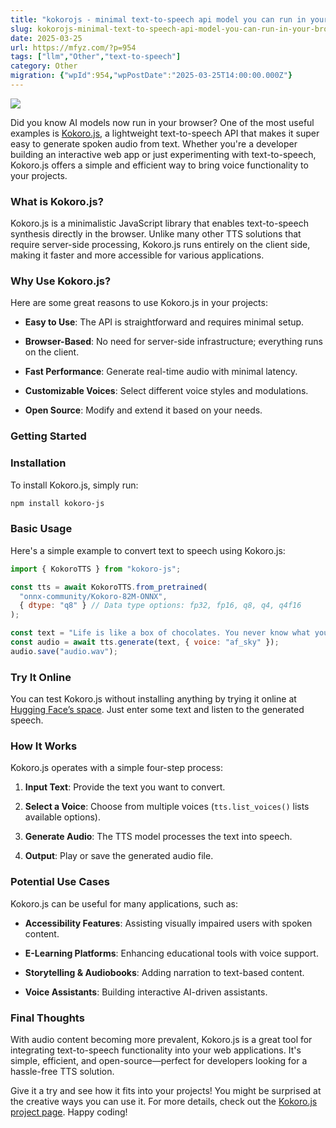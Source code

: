 ```yaml
---
title: "kokorojs - minimal text-to-speech api model you can run in your browser"
slug: kokorojs-minimal-text-to-speech-api-model-you-can-run-in-your-browser
date: 2025-03-25
url: https://mfyz.com/?p=954
tags: ["llm","Other","text-to-speech"]
category: Other
migration: {"wpId":954,"wpPostDate":"2025-03-25T14:00:00.000Z"}
---
```


![](/images/archive/en/2025/03/image2.png)

Did you know AI models now run in your browser? One of the most useful examples is [Kokoro.js](https://huggingface.co/posts/Xenova/503648859052804), a lightweight text-to-speech API that makes it super easy to generate spoken audio from text. Whether you're a developer building an interactive web app or just experimenting with text-to-speech, Kokoro.js offers a simple and efficient way to bring voice functionality to your projects.

### What is Kokoro.js?

Kokoro.js is a minimalistic JavaScript library that enables text-to-speech synthesis directly in the browser. Unlike many other TTS solutions that require server-side processing, Kokoro.js runs entirely on the client side, making it faster and more accessible for various applications.

### Why Use Kokoro.js?

Here are some great reasons to use Kokoro.js in your projects:

*   **Easy to Use**: The API is straightforward and requires minimal setup.

*   **Browser-Based**: No need for server-side infrastructure; everything runs on the client.

*   **Fast Performance**: Generate real-time audio with minimal latency.

*   **Customizable Voices**: Select different voice styles and modulations.

*   **Open Source**: Modify and extend it based on your needs.

### Getting Started

### Installation

To install Kokoro.js, simply run:

```sh
npm install kokoro-js

```

### Basic Usage

Here's a simple example to convert text to speech using Kokoro.js:

```js
import { KokoroTTS } from "kokoro-js";

const tts = await KokoroTTS.from_pretrained(
  "onnx-community/Kokoro-82M-ONNX",
  { dtype: "q8" } // Data type options: fp32, fp16, q8, q4, q4f16
);

const text = "Life is like a box of chocolates. You never know what you're gonna get.";
const audio = await tts.generate(text, { voice: "af_sky" });
audio.save("audio.wav");

```

### Try It Online

You can test Kokoro.js without installing anything by trying it online at [Hugging Face’s space](https://huggingface.co/spaces/webml-community/kokoro-web). Just enter some text and listen to the generated speech.

### How It Works

Kokoro.js operates with a simple four-step process:

1.  **Input Text**: Provide the text you want to convert.

3.  **Select a Voice**: Choose from multiple voices (`tts.list_voices()` lists available options).

5.  **Generate Audio**: The TTS model processes the text into speech.

7.  **Output**: Play or save the generated audio file.

### Potential Use Cases

Kokoro.js can be useful for many applications, such as:

*   **Accessibility Features**: Assisting visually impaired users with spoken content.

*   **E-Learning Platforms**: Enhancing educational tools with voice support.

*   **Storytelling & Audiobooks**: Adding narration to text-based content.

*   **Voice Assistants**: Building interactive AI-driven assistants.

### Final Thoughts

With audio content becoming more prevalent, Kokoro.js is a great tool for integrating text-to-speech functionality into your web applications. It's simple, efficient, and open-source—perfect for developers looking for a hassle-free TTS solution.

Give it a try and see how it fits into your projects! You might be surprised at the creative ways you can use it. For more details, check out the [Kokoro.js project page](https://huggingface.co/posts/Xenova/503648859052804). Happy coding!